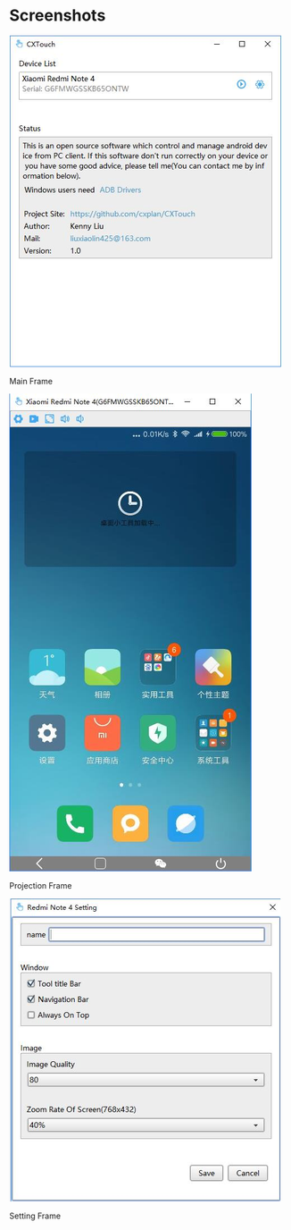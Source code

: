 # Screenshots

![main frame](screenshot/mainframe.jpg)

Main Frame



![projection frame](screenshot/projection.jpg)

Projection Frame



![Setting Frame](screenshot/setting.jpg)

Setting Frame